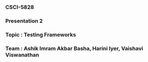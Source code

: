 ### CSCI-5828

### Presentation 2

### Topic : Testing Frameworks

### Team : Ashik Imram Akbar Basha, Harini Iyer, Vaishavi Viswanathan

